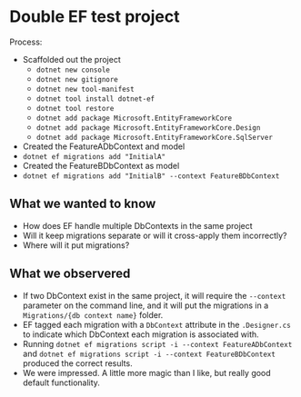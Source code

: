 # Double EF test project

Process:
- Scaffolded out the project
  - `dotnet new console`
  - `dotnet new gitignore`
  - `dotnet new tool-manifest`
  - `dotnet tool install dotnet-ef`
  - `dotnet tool restore`
  - `dotnet add package Microsoft.EntityFrameworkCore`
  - `dotnet add package Microsoft.EntityFrameworkCore.Design`
  - `dotnet add package Microsoft.EntityFrameworkCore.SqlServer`
- Created the FeatureADbContext and model
- `dotnet ef migrations add "InitialA"`
- Created the FeatureBDbContext as model
- `dotnet ef migrations add "InitialB" --context FeatureBDbContext`

## What we wanted to know
- How does EF handle multiple DbContexts in the same project
- Will it keep migrations separate or will it cross-apply them incorrectly?
- Where will it put migrations?

## What we observered
- If two DbContext exist in the same project, it will require the `--context` parameter on the command line, and it will put the migrations in a `Migrations/{db context name}` folder.
- EF tagged each migration with a `DbContext` attribute in the `.Designer.cs` to indicate which DbContext each migration is associated with.
- Running `dotnet ef migrations script -i --context FeatureADbContext` and `dotnet ef migrations script -i --context FeatureBDbContext` produced the correct results.
- We were impressed. A little more magic than I like, but really good default functionality.

